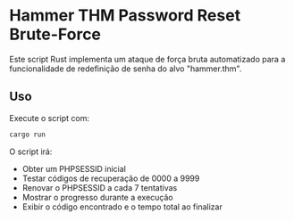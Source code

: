 # Hammer THM Password Reset Brute-Force

Este script Rust implementa um ataque de força bruta automatizado para a funcionalidade de redefinição de senha do alvo "hammer.thm".


## Uso

Execute o script com:
```bash
cargo run
```

O script irá:
- Obter um PHPSESSID inicial
- Testar códigos de recuperação de 0000 a 9999
- Renovar o PHPSESSID a cada 7 tentativas
- Mostrar o progresso durante a execução
- Exibir o código encontrado e o tempo total ao finalizar
